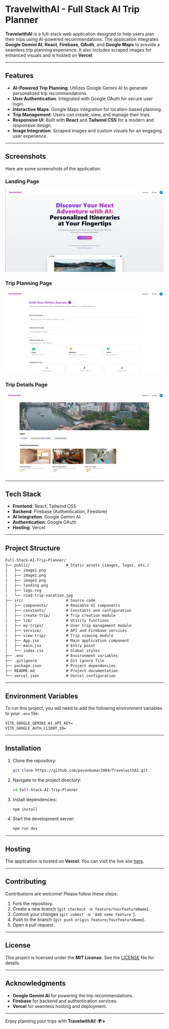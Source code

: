 # TravelwithAI - Full Stack AI Trip Planner

**TravelwithAI** is a full-stack web application designed to help users plan their trips using AI-powered recommendations. The application integrates **Google Gemini AI**, **React**, **Firebase**, **OAuth**, and **Google Maps** to provide a seamless trip planning experience. It also includes scraped images for enhanced visuals and is hosted on **Vercel**.

---

## Features

- **AI-Powered Trip Planning**: Utilizes Google Gemini AI to generate personalized trip recommendations.
- **User Authentication**: Integrated with Google OAuth for secure user login.
- **Interactive Maps**: Google Maps integration for location-based planning.
- **Trip Management**: Users can create, view, and manage their trips.
- **Responsive UI**: Built with **React** and **Tailwind CSS** for a modern and responsive design.
- **Image Integration**: Scraped images and custom visuals for an engaging user experience.

---

## Screenshots

Here are some screenshots of the application:

### Landing Page
![Landing Page](./public/image1.png)

### Trip Planning Page
![Trip Planning Page](./public/image2.png)

### Trip Details Page
![Trip Details Page](./public/image3.png)


---

## Tech Stack

- **Frontend**: React, Tailwind CSS
- **Backend**: Firebase (Authentication, Firestore)
- **AI Integration**: Google Gemini AI
- **Authentication**: Google OAuth
- **Hosting**: Vercel

---

## Project Structure

```
Full-Stack-AI-Trip-Planner/
├── public/                # Static assets (images, logos, etc.)
│   ├── image1.png
│   ├── image2.png
│   ├── image3.png
│   ├── landing.png
│   ├── logo.svg
│   └── road-trip-vacation.jpg
├── src/                   # Source code
│   ├── components/        # Reusable UI components
│   ├── constants/         # Constants and configuration
│   ├── create-trip/       # Trip creation module
│   ├── lib/               # Utility functions
│   ├── my-trips/          # User trip management module
│   ├── service/           # API and Firebase services
│   ├── view-trip/         # Trip viewing module
│   ├── App.jsx            # Main application component
│   ├── main.jsx           # Entry point
│   └── index.css          # Global styles
├── .env                   # Environment variables
├── .gitignore             # Git ignore file
├── package.json           # Project dependencies
├── README.md              # Project documentation
└── vercel.json            # Vercel configuration
```

---

## Environment Variables

To run this project, you will need to add the following environment variables to your `.env` file:

```plaintext
VITE_GOOGLE_GEMINI_AI_API_KEY=
VITE_GOOGLE_AUTH_CLIENT_ID=
```

---

## Installation

1. Clone the repository:
   ```bash
   git clone https://github.com/pavankumar2004/TravelwithAI.git
   ```
2. Navigate to the project directory:
   ```bash
   cd Full-Stack-AI-Trip-Planner
   ```
3. Install dependencies:
   ```bash
   npm install
   ```
4. Start the development server:
   ```bash
   npm run dev
   ```

---

## Hosting

The application is hosted on **Vercel**. You can visit the live site [here](https://travelwithai.vercel.app).

---

## Contributing

Contributions are welcome! Please follow these steps:

1. Fork the repository.
2. Create a new branch (`git checkout -b feature/YourFeatureName`).
3. Commit your changes (`git commit -m 'Add some feature'`).
4. Push to the branch (`git push origin feature/YourFeatureName`).
5. Open a pull request.

---

## License

This project is licensed under the **MIT License**. See the [LICENSE](LICENSE) file for details.

---

## Acknowledgments

- **Google Gemini AI** for powering the trip recommendations.
- **Firebase** for backend and authentication services.
- **Vercel** for seamless hosting and deployment.

---

Enjoy planning your trips with **TravelwithAI**! 🌍✈️

